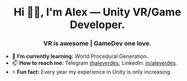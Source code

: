<h1 align="center">Hi 👋🏻, I'm Alex — Unity VR/Game Developer.</h1>
<h3 align="center">VR is awesome | GameDev one love.</h3>

- 🌱 **I’m currently learning:** World Procedural Generation.
- 📫 **How to reach me:** Telegram <a href="https://t.me/aleverdes">@aleverdes</a>; LinkedIn: <a href="https://www.linkedin.com/in/aleverdes/">in/aleverdes</a>.
- ⚡ **Fun fact:** Every year my experience in Unity is only increasing.
